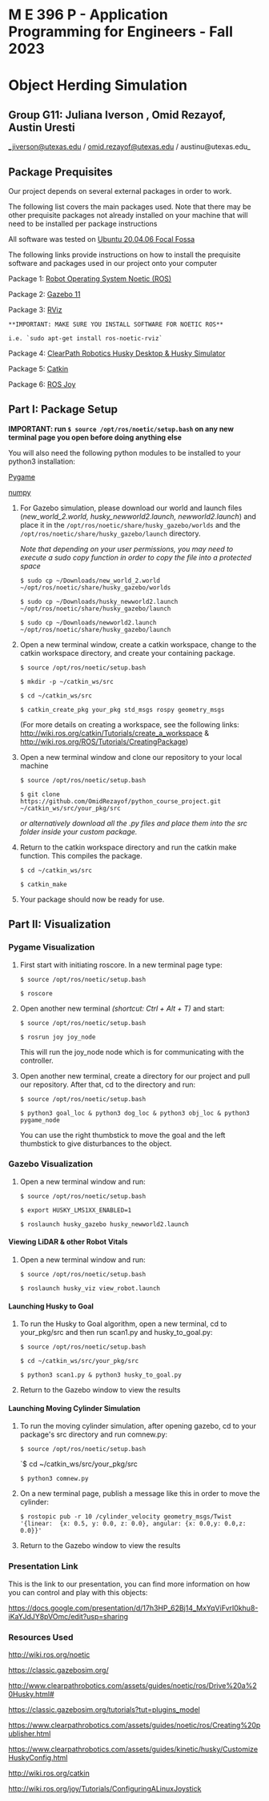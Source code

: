 # M E 396 P - Application Programming for Engineers - Fall 2023
# Object Herding Simulation
## Group G11: Juliana Iverson , Omid Rezayof, Austin Uresti
_jiverson@utexas.edu / omid.rezayof@utexas.edu / austinu@utexas.edu_

## Package Prequisites

Our project depends on several external packages in order to work.

The following list covers the main packages used. Note that there may be other prequisite packages not already installed on your machine that will need to be installed per package instructions

All software was tested on [Ubuntu 20.04.06 Focal Fossa](https://releases.ubuntu.com/focal/)

The following links provide instructions on how to install the prequisite software and packages used in our project onto your computer

Package 1: [Robot Operating System Noetic (ROS)](http://wiki.ros.org/noetic/Installation/Ubuntu)

Package 2: [Gazebo 11](https://classic.gazebosim.org/tutorials?tut=install_ubuntu&cat=install)

Package 3: [RViz](http://wiki.ros.org/rviz/UserGuide)

    **IMPORTANT: MAKE SURE YOU INSTALL SOFTWARE FOR NOETIC ROS**

    i.e. `sudo apt-get install ros-noetic-rviz`

Package 4: [ClearPath Robotics Husky Desktop & Husky Simulator](https://www.clearpathrobotics.com/assets/guides/noetic/husky/DrivingHusky.html)

Package 5: [Catkin](http://wiki.ros.org/catkin#Installing_catkin)

Package 6: [ROS Joy](http://wiki.ros.org/joy/Tutorials/ConfiguringALinuxJoystick)

## Part I: Package Setup

**IMPORTANT: run `$ source /opt/ros/noetic/setup.bash` on any new terminal page you open before doing anything else**

You will also need the following python modules to be installed to your python3 installation:

[Pygame](https://www.pygame.org/wiki/GettingStarted)

[numpy](https://numpy.org/install/)

1. For Gazebo simulation, please download our world and launch files (_new_world_2.world, husky_newworld2.launch, newworld2.launch_) and place it in the 
`/opt/ros/noetic/share/husky_gazebo/worlds` and the `/opt/ros/noetic/share/husky_gazebo/launch` directory. 

   _Note that depending on your user permissions, you may need to execute a sudo copy function in order to copy the file into a protected space_

   `$ sudo cp ~/Downloads/new_world_2.world ~/opt/ros/noetic/share/husky_gazebo/worlds`

   `$ sudo cp ~/Downloads/husky_newworld2.launch ~/opt/ros/noetic/share/husky_gazebo/launch`

   `$ sudo cp ~/Downloads/newworld2.launch ~/opt/ros/noetic/share/husky_gazebo/launch`

3. Open a new terminal window, create a catkin workspace, change to the catkin workspace directory, and create your containing package. 

   `$ source /opt/ros/noetic/setup.bash`

   `$ mkdir -p ~/catkin_ws/src`

   `$ cd ~/catkin_ws/src`

   `$ catkin_create_pkg your_pkg std_msgs rospy geometry_msgs`

   (For more details on creating a workspace, see the following links: 
   http://wiki.ros.org/catkin/Tutorials/create_a_workspace & http://wiki.ros.org/ROS/Tutorials/CreatingPackage)

5. Open a new terminal window and clone our repository to your local machine

   `$ source /opt/ros/noetic/setup.bash`

   `$ git clone https://github.com/OmidRezayof/python_course_project.git ~/catkin_ws/src/your_pkg/src`
   
   _or alternatively download all the .py files and place them into the src folder inside your custom package._

7. Return to the catkin workspace directory and run the catkin make function. This compiles the package.

   `$ cd ~/catkin_ws/src`

   `$ catkin_make`

8. Your package should now be ready for use.

## Part II: Visualization

### Pygame Visualization

1. First start with initiating roscore. In a new terminal page type:

   `$ source /opt/ros/noetic/setup.bash`
   
   `$ roscore`

2. Open another new terminal _(shortcut: Ctrl + Alt + T)_ and start:

   `$ source /opt/ros/noetic/setup.bash`

   `$ rosrun joy joy_node`

   This will run the joy_node node which is for communicating with the controller. 

4. Open another new terminal, create a directory for our project and pull our repository. After that, cd to the directory and run:

   `$ source /opt/ros/noetic/setup.bash`
   
   `$ python3 goal_loc & python3 dog_loc & python3 obj_loc & python3 pygame_node`

   You can use the right thumbstick to move the goal and the left thumbstick to give disturbances to the object. 

### Gazebo Visualization

1. Open a new terminal window and run:

   `$ source /opt/ros/noetic/setup.bash`

   `$ export HUSKY_LMS1XX_ENABLED=1`

   `$ roslaunch husky_gazebo husky_newworld2.launch`

#### Viewing LiDAR & other Robot Vitals

1. Open a new terminal window and run:
   
   `$ source /opt/ros/noetic/setup.bash`

   `$ roslaunch husky_viz view_robot.launch`

#### Launching Husky to Goal

1. To run the Husky to Goal algorithm, open a new terminal, cd to your_pkg/src and then run scan1.py and husky_to_goal.py:

   `$ source /opt/ros/noetic/setup.bash`
   
   `$ cd ~/catkin_ws/src/your_pkg/src`
   
   `$ python3 scan1.py & python3 husky_to_goal.py`

2. Return to the Gazebo window to view the results

#### Launching Moving Cylinder Simulation

1. To run the moving cylinder simulation, after opening gazebo, cd to your package's src directory and run comnew.py:

   `$ source /opt/ros/noetic/setup.bash`
   
   `$ cd ~/catkin_ws/src/your_pkg/src

   `$ python3 comnew.py`

2. On a new terminal page, publish a message like this in order to move the cylinder:

   `$ rostopic pub -r 10 /cylinder_velocity geometry_msgs/Twist  '{linear:  {x: 0.5, y: 0.0, z: 0.0}, angular: {x: 0.0,y: 0.0,z: 0.0}}'`

3. Return to the Gazebo window to view the results

### Presentation Link

This is the link to our presentation, you can find more information on how you can control and play with this objects:

https://docs.google.com/presentation/d/17h3HP_62Bj14_MxYqViFvrI0khu8-iKaYJdJY8pVOmc/edit?usp=sharing

### Resources Used

http://wiki.ros.org/noetic

https://classic.gazebosim.org/

http://www.clearpathrobotics.com/assets/guides/noetic/ros/Drive%20a%20Husky.html#

https://classic.gazebosim.org/tutorials?tut=plugins_model

https://www.clearpathrobotics.com/assets/guides/noetic/ros/Creating%20publisher.html

https://www.clearpathrobotics.com/assets/guides/kinetic/husky/CustomizeHuskyConfig.html

http://wiki.ros.org/catkin

http://wiki.ros.org/joy/Tutorials/ConfiguringALinuxJoystick



